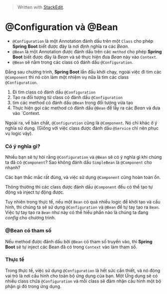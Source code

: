 


> Written with [StackEdit](https://stackedit.io/).
# @Configuration và @Bean
 - `@Configuration` là một Annotation đánh dấu trên một `Class` cho phép **Spring Boot** biết được đây là nơi định nghĩa ra các _Bean_.
- `@Bean` là một Annotation được đánh dấu trên các `method` cho phép **Spring Boot** biết được đây là _Bean_ và sẽ thực hiện đưa _Bean_ này vào `Context`.
- `@Bean` sẽ nằm trong các class có đánh dấu `@Configuration`.

Đằng sau chương trình, **Spring Boot** lần đầu khởi chạy, ngoài việc đi tìm các `@Component` thì nó còn làm một nhiệm vụ nữa là tìm các class `@Configuration`.
1.  Đi tìm class có đánh dấu `@Configuration`
2.  Tạo ra đối tượng từ class có đánh dấu `@Configuration`
3.  tìm các method có đánh dấu `@Bean` trong đối tượng vừa tạo
4.  Thực hiện gọi các method có đánh dấu `@Bean` để lấy ra các _Bean_ và đưa vào `Context.

Ngoài ra, về bản chất, `@Configuration` cũng là `@Component`. Nó chỉ khác ở ý nghĩa sử dụng. (Giống với việc class được đánh dấu `@Service` chỉ nên phục vụ logic vậy).

### **Có ý nghĩa gì?**

Nhiều bạn sẽ tự hỏi rằng `@Configuration` và `@Bean` sẽ có ý nghĩa gì khi chúng ta đã có `@Component`? Sao không đánh dấu `SimpleBean` là `@Component` cho nhanh?

Các bạn thắc mắc rất đúng, và việc sử dụng `@Component` cũng hoàn toàn ổn.

Thông thường thì các class được đánh dấu `@Component` đều có thể tạo tự động và inject tự động được.

Tuy nhiên trong thực tế, nếu một `Bean` có quá nhiều logic để khởi tạo và cấu hình, thì chúng ta sẽ sử dụng `@Configuration` và `@Bean` để tự tay tạo ra `Bean`. Việc tự tay tạo ra `Bean` như này có thể hiểu phần nào là chúng ta đang _config_ cho chương trình.

### **@Bean có tham số**

Nếu method được đánh dấu bởi `@Bean` có tham số truyền vào, thì **Spring Boot** sẽ tự inject các Bean đã có trong `Context` vào làm tham số.

### **Thực tế**

Trong thực tế, việc sử dụng `@Configuration` là hết sức cần thiết, và nó đóng vai trò là nơi cấu hình cho toàn bộ ứng dụng của bạn. Một Ứng dụng sẽ có nhiều class chứa `@Configuration` và mỗi class sẽ đảm nhận cấu hình một bộ phận gì đó trong ứng dụng.